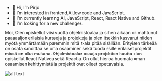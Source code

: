 - 👋 Hi, I’m Pirjo
- 👀 I’m interested in frontend,Ai,low code and JavaScript.
- 🌱 I’m currently learning AI, JavaScript, React, React Native and Github.
- 💞️ I’m looking for a new challenges.

Moi,
Olen opiskellut viisi vuotta ohjelmistoalaa ja siihen aikaan on mahtunut paaaaaljon erilaisia kursseja ja projekteja ja olen itsekkin kasvanut niiden myötä ymmärtämään paremmin mitä it-ala pitää sisällään. Erityisen tärkeää on osata sanoittaa se oma osaaminen sekä tuoda esille erilaiset projektit missä on ollut mukana. Ohjelmistoalan osaaja projektien kautta olen opiskellut React Nativea sekä Reactia. On ollut hienoa huomata oman osaamisen kehittymistä ja projektit ovat olleet opettavaisia.

![alt text](https://images.pexels.com/photos/301920/pexels-photo-301920.jpeg)
